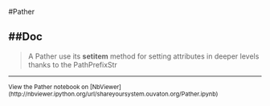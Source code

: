 
<!--
FrozenIsBool False
-->

#Pather

##Doc
----


> 
> A Pather use its __setitem__ method for setting attributes in deeper levels thanks to 
> the PathPrefixStr 
> 
> 

----

<small>
View the Pather notebook on [NbViewer](http://nbviewer.ipython.org/url/shareyoursystem.ouvaton.org/Pather.ipynb)
</small>

